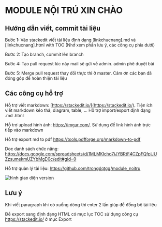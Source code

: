 
# MODULE NỘI TRÚ XIN CHÀO
## Hướng dẫn viết, commit tài liệu
Bước 1: Vào stackedit viết tài liệu định dạng [linkchucnang].md và [linkchucnang].html with TOC (Nhớ xem phần lưu ý, các công cụ phía dưới) 

Bước 2: Tạo branch, commit lên branch

Bước 4: Tạo pull request lúc này mail sẽ gửi về admin. admin phê duyệt bài

Bước 5: Merge pull request thay đổi thực thi ở master. Cảm ơn các bạn đã đóng góp để hoàn thiện tài liệu

## Các công cụ hỗ trợ
Hỗ trợ viết markdown: [https://stackedit.io/](https://stackedit.io/). Tiện ích viết markdown kéo thả, diagram, table, ... Hỗ trợ import/export định dạng .md .html

Hỗ trợ upload hình ảnh: https://imgur.com/. Sử dụng để link hình ảnh trực tiếp vào markdown

Hỗ trợ export md to pdf https://tools.pdfforge.org/markdown-to-pdf

Doc danh sách chức năng: https://docs.google.com/spreadsheets/d/1MLMKIcho7iJYBRtF4CZpFQfpUUZzsumekmUZYbMgD0c/edit#gid=0

Hỗ trợ quản lý tài liệu: https://github.com/trongdqtgg/module_noitru

![hình giao diện version](https://i.imgur.com/wDn326e.png)
## Lưu ý
Khi viết paragraph khi có xuống dòng thì enter 2 lần giúp để đồng bộ tài liệu

Để export sang định dạng HTML có mục lục TOC sử dụng công cụ https://stackedit.io/ ở mục Export
